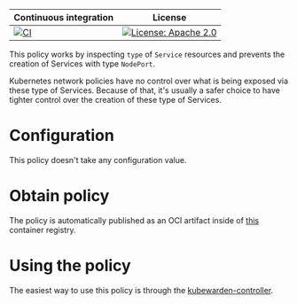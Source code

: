 Continuous integration | License
 -----------------------|--------
[![CI](https://github.com/kubewarden/disallow-service-nodeport-policy/actions/workflows/ci.yml/badge.svg)](https://github.com/kubewarden/disallow-service-nodeport-policy/actions/workflows/ci.yml) | [![License: Apache 2.0](https://img.shields.io/badge/License-Apache2.0-brightgreen.svg)](https://opensource.org/licenses/Apache-2.0)


This policy works by inspecting `type` of `Service` resources and prevents the
creation of Services with type `NodePort`.

Kubernetes network policies have no control over what is being exposed
via these type of Services. Because of that, it's usually a safer choice to have
tighter control over the creation of these type of Services.

# Configuration

This policy doesn't take any configuration value.

# Obtain policy

The policy is automatically published as an OCI artifact inside of
[this](https://github.com/orgs/kubewarden/packages/container/package/policies%2Fdisallow-service-nodeport)
container registry.

# Using the policy

The easiest way to use this policy is through the [kubewarden-controller](https://github.com/kubewarden/kubewarden-controller).
